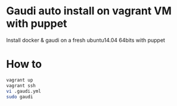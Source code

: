 Gaudi auto install on vagrant VM with puppet
===

Install docker & gaudi on a fresh ubuntu14.04 64bits with puppet

How to
===
```bash
vagrant up
vagrant ssh
vi .gaudi.yml
sudo gaudi
```


